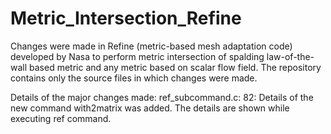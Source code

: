 # Metric_Intersection_Refine

Changes were made in Refine (metric-based mesh adaptation code) developed by Nasa to perform metric intersection of spalding law-of-the-wall based metric and any metric based on scalar flow field. The repository contains only the source files in which changes were made.

Details of the major changes made:
ref_subcommand.c:
82: Details of the new command with2matrix was added. The details are shown while executing ref command.
